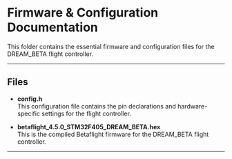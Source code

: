 # Firmware & Configuration Documentation

This folder contains the essential firmware and configuration files for the DREAM_BETA flight controller.

---

## Files

- **config.h**  
  This configuration file contains the pin declarations and hardware-specific settings for the flight controller.

- **betaflight_4.5.0_STM32F405_DREAM_BETA.hex**  
  This is the compiled Betaflight firmware for the DREAM_BETA flight controller.

---